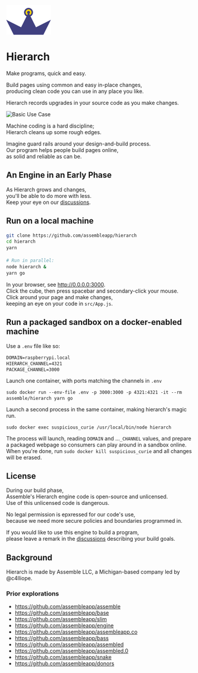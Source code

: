 <img src="./src/logo.svg" height="80" width="120" />

# Hierarch

Make programs, quick and easy.

Build pages using common and easy in-place changes,  
producing clean code you can use in any place you like.

Hierarch records upgrades in your source code as you make changes.

![Basic Use Case](./recordings/basic_use_case.gif)

Machine coding is a hard discipline;  
Hierarch cleans up some rough edges.

Imagine guard rails around your design-and-build process.  
Our program helps people build pages online,  
as solid and reliable as can be.

## An Engine in an Early Phase

As Hierarch grows and changes,  
you'll be able to do more with less.  
Keep your eye on our [discussions].

## Run on a local machine

```bash
git clone https://github.com/assembleapp/hierarch
cd hierarch
yarn

# Run in parallel:
node hierarch &
yarn go
```

In your browser, see <http://0.0.0.0:3000>.  
Click the cube, then press spacebar and secondary-click your mouse.  
Click around your page and make changes,  
keeping an eye on your code in `src/App.js`.

## Run a packaged sandbox on a docker-enabled machine

Use a `.env` file like so:

```
DOMAIN=raspberrypi.local
HIERARCH_CHANNEL=4321
PACKAGE_CHANNEL=3000
```

Launch one container, with ports matching the channels in `.env`

```
sudo docker run --env-file .env -p 3000:3000 -p 4321:4321 -it --rm assemble/hierarch yarn go
```

Launch a second process in the same container, making hierarch's magic run.

```
sudo docker exec suspicious_curie /usr/local/bin/node hierarch
```

The process will launch, reading `DOMAIN` and ...`_CHANNEL` values,
and prepare a packaged webpage so consumers can play around in a sandbox online.
When you're done, run `sudo docker kill suspicious_curie`
and all changes will be erased.

## License

During our build phase,  
Assemble's Hierarch engine code is open-source and unlicensed.  
Use of this unlicensed code is dangerous.

No legal permission is epxressed for our code's use,  
because we need more secure policies and boundaries programmed in.

If you would like to use this engine to build a program,  
please leave a remark in the [discussions] describing your build goals.

[discussions]: https://github.com/assembleapp/hierarch/discussions

## Background

Hierarch is made by Assemble LLC, a Michigan-based company led by @c4lliope.

### Prior explorations

* https://github.com/assembleapp/assemble
* https://github.com/assembleapp/base
* https://github.com/assembleapp/slim
* https://github.com/assembleapp/engine
* https://github.com/assembleapp/assembleapp.co
* https://github.com/assembleapp/bass
* https://github.com/assembleapp/assembled
* https://github.com/assembleapp/assembled.0
* https://github.com/assembleapp/snake
* https://github.com/assembleapp/donors
